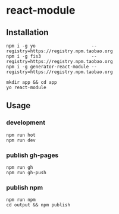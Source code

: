 # react-module

## Installation

```shell
npm i -g yo                     --registry=https://registry.npm.taobao.org
npm i -g fis3                   --registry=https://registry.npm.taobao.org
npm i -g generator-react-module --registry=https://registry.npm.taobao.org
```

```shell
mkdir app && cd app
yo react-module
```

## Usage

### development

```shell
npm run hot
npm run dev
```

### publish gh-pages
```shell
npm run gh
npm run gh-push
```

### publish npm

```shell
npm run npm
cd output && npm publish
```
